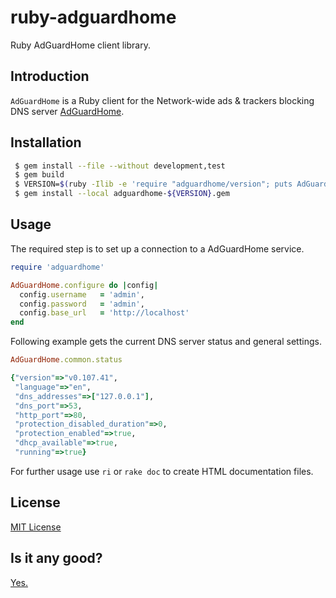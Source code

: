 # ruby-adguardhome

Ruby AdGuardHome client library.

## Introduction

`AdGuardHome` is a Ruby client for the Network-wide ads & trackers blocking
DNS server [AdGuardHome](https://github.com/AdGuardTeam/AdGuardHome).

## Installation

```sh
 $ gem install --file --without development,test
 $ gem build
 $ VERSION=$(ruby -Ilib -e 'require "adguardhome/version"; puts AdGuardHome::VERSION')
 $ gem install --local adguardhome-${VERSION}.gem
```

## Usage

The required step is to set up a connection to a AdGuardHome service.

```ruby
require 'adguardhome'

AdGuardHome.configure do |config|
  config.username   = 'admin',
  config.password   = 'admin',
  config.base_url   = 'http://localhost'
end
```

Following example gets the current DNS server status and general settings.

```ruby
AdGuardHome.common.status

{"version"=>"v0.107.41",
 "language"=>"en",
 "dns_addresses"=>["127.0.0.1"],
 "dns_port"=>53,
 "http_port"=>80,
 "protection_disabled_duration"=>0,
 "protection_enabled"=>true,
 "dhcp_available"=>true,
 "running"=>true}
```

For further usage use `ri` or `rake doc` to create HTML documentation files.

## License

[MIT License](https://spdx.org/licenses/MIT.html)

## Is it any good?

[Yes.](https://news.ycombinator.com/item?id=3067434)
